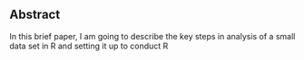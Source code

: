 ## Abstract

In this brief paper, I am going to describe the key steps in analysis of a small data set in R and setting it up to conduct R 